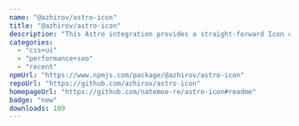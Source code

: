 ```yaml
---
name: "@azhirov/astro-icon"
title: "@azhirov/astro-icon"
description: "This Astro integration provides a straight-forward Icon component for Astro."
categories:
  - "css+ui"
  - "performance+seo"
  - "recent"
npmUrl: "https://www.npmjs.com/package/@azhirov/astro-icon"
repoUrl: "https://github.com/azhirov/astro-icon"
homepageUrl: "https://github.com/natemoo-re/astro-icon#readme"
badge: "new"
downloads: 109
---
```

